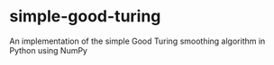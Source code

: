 # simple-good-turing
An implementation of the simple Good Turing smoothing algorithm in Python using NumPy
